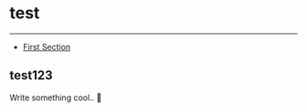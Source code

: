 # test

---

- [First Section](#section-1)

<a name="section-1"></a>
## test123

Write something cool.. 🦊
